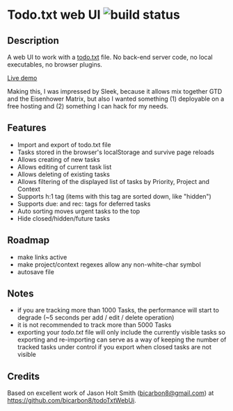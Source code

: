 # Todo.txt web UI ![build status](https://github.com/basamykin/todoTxtWebUi/actions/workflows/pages/pages-build-deployment/badge.svg)

## Description

A web UI to work with a [todo.txt](http://www.todotxt.com) file. No back-end server code, no local executables, no browser plugins.

[Live demo](basamykin.github.io/todo/)

Making this, I was impressed by Sleek, because it allows mix together GTD and the Eisenhower Matrix, but also I wanted something (1) deployable on a free hosting and (2) something I can hack for my needs.

## Features

- Import and export of todo.txt file
- Tasks stored in the browser's localStorage and survive page reloads
- Allows creating of new tasks
- Allows editing of current task list
- Allows deleting of existing tasks
- Allows filtering of the displayed list of tasks by Priority, Project and Context
- Supports h:1 tag (items with this tag are sorted down, like "hidden")
- Supports due: and rec: tags for deferred tasks
- Auto sorting moves urgent tasks to the top
- Hide closed/hidden/future tasks

## Roadmap
- make links active
- make project/context regexes allow any non-white-char symbol
- autosave file

## Notes
- if you are tracking more than 1000 Tasks, the performance will start to degrade (~5 seconds per add / edit / delete operation)
- it is not recommended to track more than 5000 Tasks
- exporting your _todo.txt_ file will only include the currently visible tasks so exporting and re-importing can serve as a way of keeping the number of tracked tasks under control if you export when closed tasks are not visible

## Credits

Based on excellent work of Jason Holt Smith (<bicarbon8@gmail.com>) at https://github.com/bicarbon8/todoTxtWebUi.